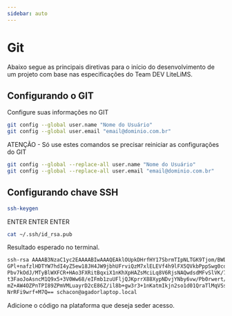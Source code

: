 ```yaml
---
sidebar: auto
---
```

# Git

Abaixo segue as principais diretivas para o início do desenvolvimento de um projeto com base nas especificações do Team DEV LiteLiMS.

## Configurando o GIT

Configure suas informações no GIT

```bash
git config --global user.name "Nome do Usuário"
git config --global user.email "email@dominio.com.br"
```

ATENÇÃO - Só use estes comandos se precisar reiniciar as configurações do GIT

```bash
git config --global --replace-all user.name "Nome do Usuário"
git config --global --replace-all user.email "email@dominio.com.br"
```

## Configurando chave SSH

```bash
ssh-keygen
```

ENTER
ENTER
ENTER

```bash
cat ~/.ssh/id_rsa.pub
```

Resultado esperado no terminal.

```bash
ssh-rsa AAAAB3NzaC1yc2EAAAABIwAAAQEAklOUpkDHrfHY17SbrmTIpNLTGK9Tjom/BWDSU
GPl+nafzlHDTYW7hdI4yZ5ew18JH4JW9jbhUFrviQzM7xlELEVf4h9lFX5QVkbPppSwg0cda3
Pbv7kOdJ/MTyBlWXFCR+HAo3FXRitBqxiX1nKhXpHAZsMciLq8V6RjsNAQwdsdMFvSlVK/7XA
t3FaoJoAsncM1Q9x5+3V0Ww68/eIFmb1zuUFljQJKprrX88XypNDvjYNby6vw/Pb0rwert/En
mZ+AW4OZPnTPI89ZPmVMLuayrD2cE86Z/il8b+gw3r3+1nKatmIkjn2so1d01QraTlMqVSsbx
NrRFi9wrf+M7Q== schacon@agadorlaptop.local
```

Adicione o código na plataforma que deseja seder acesso.
